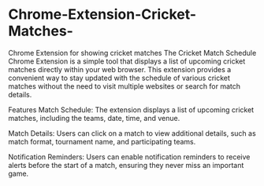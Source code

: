 # Chrome-Extension-Cricket-Matches-
Chrome Extension for showing cricket matches
The Cricket Match Schedule Chrome Extension is a simple tool that displays a list of upcoming cricket matches directly within your web browser. This extension provides a convenient way to stay updated with the schedule of various cricket matches without the need to visit multiple websites or search for match details.

Features
Match Schedule: The extension displays a list of upcoming cricket matches, including the teams, date, time, and venue.

Match Details: Users can click on a match to view additional details, such as match format, tournament name, and participating teams.

Notification Reminders: Users can enable notification reminders to receive alerts before the start of a match, ensuring they never miss an important game.

